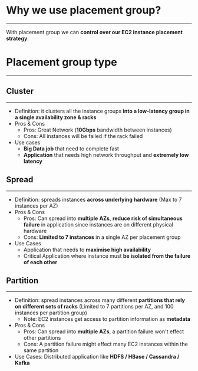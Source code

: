 # Why we use placement group?
---

With placement group we can **control over our EC2 instance placement strategy**.

# Placement group type
---

## Cluster
---

* Definition: it clusters all the instance groups **into a low-latency group in a single availability zone & racks**
* Pros & Cons
	* Pros: Great Network (**10Gbps** bandwidth between instances)
	* Cons: All instances will be failed if the rack failed
* Use cases
	* **Big Data job** that need to complete fast
	* **Application** that needs high network throughput and **extremely low latency**

## Spread
---

* Definition: spreads instances **across underlying hardware** (Max to 7 instances per AZ)
* Pros & Cons
	* Pros: Can spread into **multiple** **AZs**, **reduce risk of simultaneous failure** in application since instances are on different physical hardware
	* Cons: **Limited to 7 instances** in a single AZ per placement group
* Use Cases
	* Application that needs to **maximise high availability**
	* Critical Application where instance must **be isolated from the failure of each other**

## Partition
---

* Definition: spread instances across many different **partitions that rely on different sets of racks** (Limited to 7 partitions per AZ, and 100 instances per partition group)
	* Note: EC2 instances get access to partition information as **metadata**
* Pros & Cons
	* Pros: Can spread into **multiple AZs**, a partition failure won't effect other partitions
	* Cons: A partition failure might effect many EC2 instances within the same partition
* Use Cases: Distributed application like **HDFS / HBase / Cassandra / Kafka**
